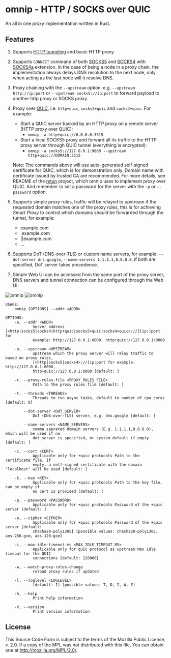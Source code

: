 omnip - HTTP / SOCKS over QUIC
=======

An all in one proxy implementation written in Rust.

Features
--------

1. Supports [HTTP tunneling](https://en.wikipedia.org/wiki/HTTP_tunnel) and basic HTTP proxy.
2. Supports `CONNECT` command of both [SOCKS5](https://www.rfc-editor.org/rfc/rfc1928) and [SOCKS4](https://www.openssh.com/txt/socks4.protocol) with [SOCKS4a](https://www.openssh.com/txt/socks4a.protocol) extension. In the case of being a node in a proxy chain, the implementation always delays DNS resolution to the next node, only when acting as the last node will it resolve DNS.
3. Proxy chaining with the `--upstream` option. e.g. `--upstream http://ip:port` or `--upstream socks5://ip:port` to forward payload to another http proxy or SOCKS proxy.
4. Proxy over [QUIC](https://quicwg.org/), i.e. `http+quic`, `socks5+quic` and `socks4+quic`. For example:
    * Start a QUIC server backed by an HTTP proxy on a remote server (HTTP proxy over QUIC):
      * `omnip -a http+quic://0.0.0.0:3515`
    * Start a local SOCKS5 proxy and forward all its traffic to the HTTP proxy server through QUIC tunnel (everything is encrypted):
      * `omnip -a socks5://127.0.0.1:9000 --upstream http+quic://DOMAIN:3515`

    Note: The commands above will use auto-generated self-signed certificate for QUIC, which is for demonstration only. Domain name with certificate issued by trusted CA are recommended. For more details, see README of the [rstun](https://github.com/neevek/rstun) project, which omnip uses to implement proxy over QUIC. And remember to set a password for the server with the `-p` or `--password` option.

5. Supports simple proxy rules, traffic will be relayed to upstream if the requested domain matches one of the proxy rules, this is for achieving *Smart Proxy* to control which domains should be forwarded through the tunnel, for example:
    * example.com
    * .example.com
    * ||example.com
    * ...
6. Supports DoT (DNS-over-TLS) or custom name servers, for example: `--dot-server dns.google`, `--name-servers 1.1.1.1,8.8.8.8`, if both are specified, DoT server takes precedence.
7. Simple Web UI can be accessed from the same port of the proxy server, DNS servers and tunnel connection can be configured through the Web UI.

![omnip](https://github.com/neevek/omnip/raw/master/omnip1.jpg)
![omnip](https://github.com/neevek/omnip/raw/master/omnip2.jpg)

```
USAGE:
    omnip [OPTIONS] --addr <ADDR>

OPTIONS:
    -a, --addr <ADDR>
            Server address [<http|socks5|socks4|http+quic|socks5+quic|socks4+quic>://][ip:]port for
            example: http://127.0.0.1:8000, http+quic://127.0.0.1:8000

    -u, --upstream <UPSTREAM>
            upstream which the proxy server will relay traffic to based on proxy rules,
            [<http|socks5|socks4>://]ip:port for example: http://127.0.0.1:8000,
            http+quic://127.0.0.1:8000 [default: ]

    -r, --proxy-rules-file <PROXY_RULES_FILE>
            Path to the proxy rules file [default: ]

    -t, --threads <THREADS>
            Threads to run async tasks, default to number of cpu cores [default: 0]

        --dot-server <DOT_SERVER>
            DoT (DNS-over-TLS) server, e.g. dns.google [default: ]

        --name-servers <NAME_SERVERS>
            comma saprated domain servers (E.g. 1.1.1.1,8.8.8.8), which will be used if no
            dot_server is specified, or system default if empty [default: ]

    -c, --cert <CERT>
            Applicable only for +quic protocols Path to the certificate file, if
            empty, a self-signed certificate with the domain "localhost" will be used [default: ]

    -k, --key <KEY>
            Applicable only for +quic protocols Path to the key file, can be empty if
            no cert is provided [default: ]

    -p, --password <PASSWORD>
            Applicable only for +quic protocols Password of the +quic server [default: ]

    -e, --cipher <CIPHER>
            Applicable only for +quic protocols Password of the +quic server [default:
            chacha20-poly1305] [possible values: chacha20-poly1305, aes-256-gcm, aes-128-gcm]

    -i, --max-idle-timeout-ms <MAX_IDLE_TIMEOUT_MS>
            Applicable only for quic protocol as upstream Max idle timeout for the QUIC
            connections [default: 120000]

    -w, --watch-proxy-rules-change
            reload proxy rules if updated

    -l, --loglevel <LOGLEVEL>
            [default: I] [possible values: T, D, I, W, E]

    -h, --help
            Print help information

    -V, --version
            Print version information
```

License
-------

This Source Code Form is subject to the terms of the Mozilla Public
License, v. 2.0. If a copy of the MPL was not distributed with this
file, You can obtain one at http://mozilla.org/MPL/2.0/.
